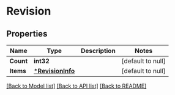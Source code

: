 # Revision

## Properties
Name | Type | Description | Notes
------------ | ------------- | ------------- | -------------
**Count** | **int32** |  | [default to null]
**Items** | [***RevisionInfo**](revisionInfo.md) |  | [default to null]

[[Back to Model list]](../README.md#documentation-for-models) [[Back to API list]](../README.md#documentation-for-api-endpoints) [[Back to README]](../README.md)

